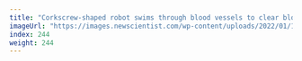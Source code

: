 ```yaml
---
title: "Corkscrew-shaped robot swims through blood vessels to clear blockages"
imageUrl: "https://images.newscientist.com/wp-content/uploads/2022/01/10152121/PRI_217944403.jpg?width=600"
index: 244
weight: 244
---
```

